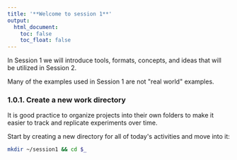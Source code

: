 ```yaml
---
title: '**Welcome to session 1**'
output:
  html_document:
    toc: false
    toc_float: false
---
```


In Session 1 we will introduce tools, formats, concepts, and ideas that will be utilized in Session 2.

Many of the examples used in Session 1 are not "real world" examples.

### **1.0.1. Create a new work directory**

It is good practice to organize projects into their own folders to make it easier to track and replicate experiments over time.

Start by creating a new directory for all of today's activities and move into it:

```bash
mkdir ~/session1 && cd $_
```
